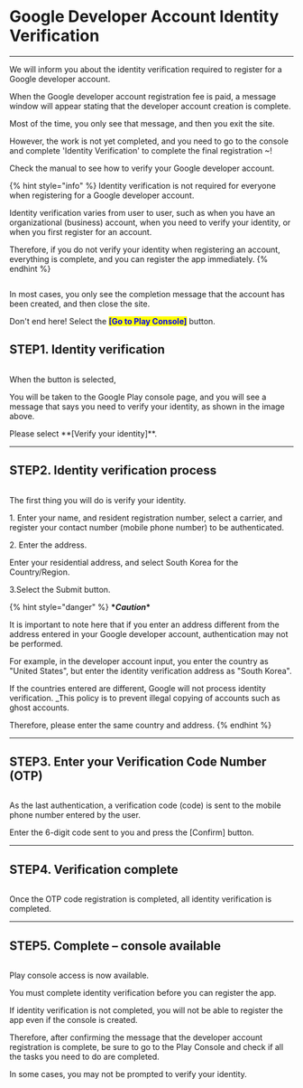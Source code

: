 # Google Developer Account Identity Verification

***

We will inform you about the identity verification required to register for a Google developer account.

When the Google developer account registration fee is paid, a message window will appear stating that the developer account creation is complete.

Most of the time, you only see that message, and then you exit the site.

However, the work is not yet completed, and you need to go to the console and complete 'Identity Verification' to complete the final registration \~!

Check the manual to see how to verify your Google developer account.

{% hint style="info" %}
Identity verification is not required for everyone when registering for a Google developer account.

Identity verification varies from user to user, such as when you have an organizational (business) account, when you need to verify your identity, or when you first register for an account.

Therefore, if you do not verify your identity when registering an account, everything is complete, and you can register the app immediately.
{% endhint %}

<figure><img src="https://wp.swing2app.co.kr/wp-content/uploads/2023/02/%EA%B5%AC%EA%B8%80%EB%B3%B8%EC%9D%B8%EC%9D%B8%EC%A6%9D0.png" alt=""><figcaption></figcaption></figure>

In most cases, you only see the completion message that the account has been created, and then close the site.

Don't end here! Select the <mark style="color:blue;">**\[Go to Play Console]**</mark> button.

## **STEP1.** Identity verification

<figure><img src="https://wp.swing2app.co.kr/wp-content/uploads/2023/02/%EA%B5%AC%EA%B8%80%EB%B3%B8%EC%9D%B8%EC%9D%B8%EC%A6%9D2.png" alt=""><figcaption></figcaption></figure>

When the button is selected,

You will be taken to the Google Play console page, and you will see a message that says you need to verify your identity, as shown in the image above.

Please select \*\*\[Verify your identity]\*\*.

***

## **STEP2.** Identity verification process

<figure><img src="https://wp.swing2app.co.kr/wp-content/uploads/2023/02/%EA%B5%AC%EA%B8%80%EB%B3%B8%EC%9D%B8%EC%9D%B8%EC%A6%9D3.png" alt=""><figcaption></figcaption></figure>

The first thing you will do is verify your identity.

1\. Enter your name, and resident registration number, select a carrier, and register your contact number (mobile phone number) to be authenticated.

2\. Enter the address.

Enter your residential address, and select South Korea for the Country/Region.

3.Select the Submit button.

{% hint style="danger" %}
**\***_**Caution**_**\***

It is important to note here that if you enter an address different from the address entered in your Google developer account, authentication may not be performed.

For example, in the developer account input, you enter the country as "United States", but enter the identity verification address as "South Korea".

If the countries entered are different, Google will not process identity verification. \_This policy is to prevent illegal copying of accounts such as ghost accounts.

Therefore, please enter the same country and address.
{% endhint %}

***

## **STEP3.** Enter your Verification Code Number (OTP)

<figure><img src="https://wp.swing2app.co.kr/wp-content/uploads/2023/02/%EA%B5%AC%EA%B8%80%EB%B3%B8%EC%9D%B8%EC%9D%B8%EC%A6%9D4.png" alt=""><figcaption></figcaption></figure>

As the last authentication, a verification code (code) is sent to the mobile phone number entered by the user.

Enter the 6-digit code sent to you and press the \[Confirm] button.

***

## **STEP4.** Verification complete

<figure><img src="https://wp.swing2app.co.kr/wp-content/uploads/2023/02/%EA%B5%AC%EA%B8%80%EB%B3%B8%EC%9D%B8%EC%9D%B8%EC%A6%9D5.png" alt=""><figcaption></figcaption></figure>

Once the OTP code registration is completed, all identity verification is completed.

***

## **STEP5.** Complete – console available

<figure><img src="https://wp.swing2app.co.kr/wp-content/uploads/2023/02/%EA%B5%AC%EA%B8%80%EB%B3%B8%EC%9D%B8%EC%9D%B8%EC%A6%9D6.png" alt=""><figcaption></figcaption></figure>

Play console access is now available.

You must complete identity verification before you can register the app.

If identity verification is not completed, you will not be able to register the app even if the console is created.

Therefore, after confirming the message that the developer account registration is complete, be sure to go to the Play Console and check if all the tasks you need to do are completed.

In some cases, you may not be prompted to verify your identity.
